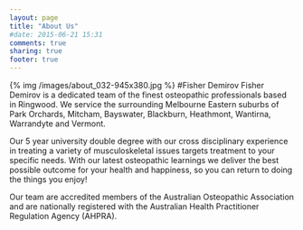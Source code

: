 ```yaml
---
layout: page
title: "About Us"
#date: 2015-06-21 15:31
comments: true
sharing: true
footer: true
---
```

{% img /images/about_032-945x380.jpg %}
#Fisher Demirov
Fisher Demirov is a dedicated team of the finest osteopathic professionals based in Ringwood.  We service the surrounding Melbourne Eastern suburbs of Park Orchards, Mitcham, Bayswater, Blackburn, Heathmont, Wantirna, Warrandyte and Vermont.

Our 5 year university double degree with our cross disciplinary experience in treating a variety of musculoskeletal issues targets treatment to your specific needs. With our latest osteopathic learnings we deliver the best possible outcome for your health and happiness, so you can return to doing the things you enjoy!

Our team are accredited members of the Australian Osteopathic Association and are nationally registered with the Australian Health Practitioner Regulation Agency (AHPRA).
